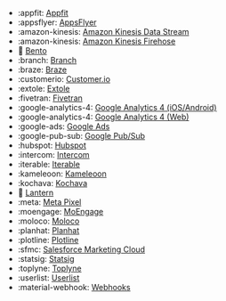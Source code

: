 <!-- To add an entry, first add an SVG logo in overrides/.icons, then add a new line item in the table. Wrap the icon filename in colons to reference it. -->

<div class="grid cards" markdown>

- :appfit: [Appfit](/data/destinations/appfit-event-streaming)
- :appsflyer: [AppsFlyer](/data/destinations/appsflyer)
- :amazon-kinesis: [Amazon Kinesis Data Stream](/data/destinations/kinesis-data-stream)
- :amazon-kinesis: [Amazon Kinesis Firehose](/data/destinations/kinesis-firehose)
- :bento: [Bento](/data/destinations/bento-event-streaming)
- :branch: [Branch](/data/destinations/branch)
- :braze: [Braze](/data/destinations/braze)
- :customerio: [Customer.io](/data/destinations/customerio)
- :extole: [Extole](/data/destinations/extole-event-streaming)
- :fivetran: [Fivetran](/data/destinations/fivetran-event-forwarding)
- :google-analytics-4: [Google Analytics 4 (iOS/Android)](/data/destinations/google-analytics-4-firebase)
- :google-analytics-4: [Google Analytics 4 (Web)](/data/destinations/google-analytics-4-gtag)
- :google-ads: [Google Ads](/data/destinations/google-ads-event-streaming)
- :google-pub-sub: [Google Pub/Sub](/data/destinations/google-pub-sub)
- :hubspot: [Hubspot](/data/destinations/hubspot-event-streaming)
- :intercom: [Intercom](/data/destinations/intercom)
- :iterable: [Iterable](/data/destinations/iterable)
- :kameleoon: [Kameleoon](/data/destinations/kameleoon-event-streaming)
- :kochava: [Kochava](/data/destinations/kochava-event-streaming-installs)
- :lantern: [Lantern](/data/destinations/lantern-event-streaming)
- :meta: [Meta Pixel](/data/destinations/meta-pixel)
- :moengage: [MoEngage](/data/destinations/moengage-event-streaming)
- :moloco: [Moloco](/data/destinations/moloco-event-streaming) 
- :planhat: [Planhat](/data/destinations/planhat-event-streaming)
- :plotline: [Plotline](/data/destinations/plotline-event-streaming)
- :sfmc: [Salesforce Marketing Cloud](/data/destinations/marketing-cloud-event-streaming)
- :statsig: [Statsig](/data/destinations/statsig)
- :toplyne: [Toplyne](/data/destinations/toplyne)
- :userlist: [Userlist](/data/destinations/userlist-event-streaming)
- :material-webhook: [Webhooks](/data/destinations/webhooks-streaming)

</div>
